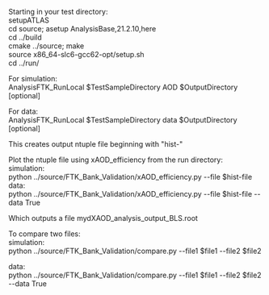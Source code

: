 Starting in your test directory:  
setupATLAS   
cd source; asetup AnalysisBase,21.2.10,here     
cd ../build  
cmake ../source; make  
source x86_64-slc6-gcc62-opt/setup.sh  
cd ../run/  
    
  
For simulation:  
AnalysisFTK_RunLocal $TestSampleDirectory AOD $OutputDirectory [optional]   
  
For data:  
AnalysisFTK_RunLocal $TestSampleDirectory data $OutputDirectory [optional]  
  
This creates output ntuple file beginning with "hist-"  
    
  
Plot the ntuple file using xAOD_efficiency from the run directory:  
simulation:  
	python ../source/FTK_Bank_Validation/xAOD_efficiency.py  --file $hist-file  
data:  
   python ../source/FTK_Bank_Validation/xAOD_efficiency.py  --file $hist-file --data True  
   
Which outputs a file mydXAOD_analysis_output_BLS.root  


To compare two files:  
simulation:  
	python ../source/FTK_Bank_Validation/compare.py --file1 $file1 --file2 $file2  
  
data:  
	python ../source/FTK_Bank_Validation/compare.py --file1 $file1 --file2 $file2 --data True  
